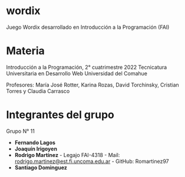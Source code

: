 # wordix
Juego Wordix desarrollado en Introducción a la Programación (FAI)

# Materia
Introducción a la Programación, 2° cuatrimestre 2022
Tecnicatura Universitaria en Desarrollo Web
Universidad del Comahue

Profesores: María José Rotter, Karina Rozas, David Torchinsky, Cristian Torres y Claudia Carrasco

# Integrantes del grupo
Grupo N° 11

- **Fernando Lagos**
- **Joaquín Irigoyen**
- **Rodrigo Martínez** - Legajo FAI-4318 - Mail: rodrigo.martinez@est.fi.uncoma.edu.ar - GitHub: Romartinez97
- **Santiago Dominguez**
